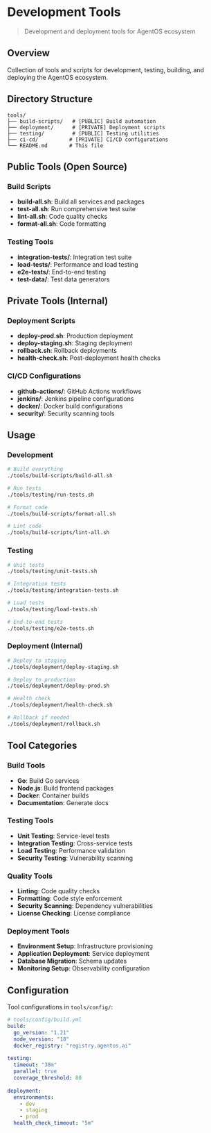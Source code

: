 # Development Tools

> Development and deployment tools for AgentOS ecosystem

## Overview

Collection of tools and scripts for development, testing, building, and deploying the AgentOS ecosystem.

## Directory Structure

```
tools/
├── build-scripts/   # [PUBLIC] Build automation
├── deployment/      # [PRIVATE] Deployment scripts
├── testing/         # [PUBLIC] Testing utilities
├── ci-cd/          # [PRIVATE] CI/CD configurations
└── README.md       # This file
```

## Public Tools (Open Source)

### Build Scripts
- **build-all.sh**: Build all services and packages
- **test-all.sh**: Run comprehensive test suite
- **lint-all.sh**: Code quality checks
- **format-all.sh**: Code formatting

### Testing Tools
- **integration-tests/**: Integration test suite
- **load-tests/**: Performance and load testing
- **e2e-tests/**: End-to-end testing
- **test-data/**: Test data generators

## Private Tools (Internal)

### Deployment Scripts
- **deploy-prod.sh**: Production deployment
- **deploy-staging.sh**: Staging deployment
- **rollback.sh**: Rollback deployments
- **health-check.sh**: Post-deployment health checks

### CI/CD Configurations
- **github-actions/**: GitHub Actions workflows
- **jenkins/**: Jenkins pipeline configurations
- **docker/**: Docker build configurations
- **security/**: Security scanning tools

## Usage

### Development

```bash
# Build everything
./tools/build-scripts/build-all.sh

# Run tests
./tools/testing/run-tests.sh

# Format code
./tools/build-scripts/format-all.sh

# Lint code
./tools/build-scripts/lint-all.sh
```

### Testing

```bash
# Unit tests
./tools/testing/unit-tests.sh

# Integration tests
./tools/testing/integration-tests.sh

# Load tests
./tools/testing/load-tests.sh

# End-to-end tests
./tools/testing/e2e-tests.sh
```

### Deployment (Internal)

```bash
# Deploy to staging
./tools/deployment/deploy-staging.sh

# Deploy to production
./tools/deployment/deploy-prod.sh

# Health check
./tools/deployment/health-check.sh

# Rollback if needed
./tools/deployment/rollback.sh
```

## Tool Categories

### Build Tools
- **Go**: Build Go services
- **Node.js**: Build frontend packages
- **Docker**: Container builds
- **Documentation**: Generate docs

### Testing Tools
- **Unit Testing**: Service-level tests
- **Integration Testing**: Cross-service tests
- **Load Testing**: Performance validation
- **Security Testing**: Vulnerability scanning

### Quality Tools
- **Linting**: Code quality checks
- **Formatting**: Code style enforcement
- **Security Scanning**: Dependency vulnerabilities
- **License Checking**: License compliance

### Deployment Tools
- **Environment Setup**: Infrastructure provisioning
- **Application Deployment**: Service deployment
- **Database Migration**: Schema updates
- **Monitoring Setup**: Observability configuration

## Configuration

Tool configurations in `tools/config/`:

```yaml
# tools/config/build.yml
build:
  go_version: "1.21"
  node_version: "18"
  docker_registry: "registry.agentos.ai"
  
testing:
  timeout: "30m"
  parallel: true
  coverage_threshold: 80
  
deployment:
  environments:
    - dev
    - staging
    - prod
  health_check_timeout: "5m"
```
